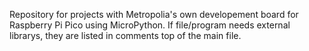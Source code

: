 Repository for projects with Metropolia's own developement board for Raspberry Pi Pico using MicroPython. If file/program needs external librarys, they are listed in comments top of the main file. 
